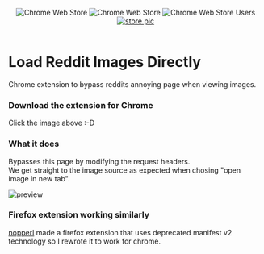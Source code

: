 <p align="center">
  <img alt="Chrome Web Store" src="https://img.shields.io/chrome-web-store/rating/fpimmmjbglpnlpbfikgekaaeinminolo">
  <img alt="Chrome Web Store" src="https://img.shields.io/chrome-web-store/rating-count/fpimmmjbglpnlpbfikgekaaeinminolo">
  <img alt="Chrome Web Store Users" src="https://img.shields.io/chrome-web-store/users/fpimmmjbglpnlpbfikgekaaeinminolo">

  <br>
  <a href="https://chrome.google.com/webstore/detail/reddit-load-images-direct/fpimmmjbglpnlpbfikgekaaeinminolo" target="_blank" rel="noreferrer noopener"><img alt="store pic" src="https://storage.googleapis.com/web-dev-uploads/image/WlD8wC6g8khYWPJUsQceQkhXSlv1/YT2Grfi9vEBa2wAPzhWa.png"></a>
  <br><br>
</p>

# Load Reddit Images Directly

Chrome extension to bypass reddits annoying page when viewing images.

### Download the extension for Chrome

Click the image above :-D

### What it does

Bypasses this page by modifying the request headers.  
We get straight to the image source as expected when chosing "open image in new tab".  

![preview](https://i.imgur.com/89ebkof.png)

### Firefox extension working similarly

[nopperl](https://github.com/nopperl/load-reddit-images-directly) made a firefox extension that uses deprecated manifest v2 technology so I rewrote it to work for chrome.
